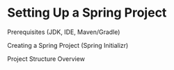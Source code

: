 # Setting Up a Spring Project

Prerequisites (JDK, IDE, Maven/Gradle)&#x20;

Creating a Spring Project (Spring Initializr)&#x20;

Project Structure Overview
